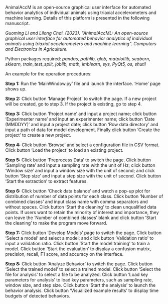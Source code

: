 AnimalAccM is an open-source graphical user interface for automated behavior analytics of individual animals using triaxial accelerometers and machine learning. Details of this platform is presented in the following manuscript.

_Guoming Li and Lilong Chai. (2023). "AnimalAccML: An open-source graphical user interface for automated behavior analytics of individual animals using triaxial accelerometers and machine learning". Computers and Electronics in Agriculture._

Python packages required: _pandas, pathlib, glob, matplotlib, seaborn, sklearn, train_test_split, joblib, math, imblearn, sys, PyQt5, os, shutil_


An example for the operation procedures:

**Step 1:** Run the ‘MainWindow.py’ file and launch the interface. ‘Home’ page shows up.

**Step 2:** Click button ‘Manage Project’ to switch the page. If a new project will be created, go to step 3. If the project is existing, go to step 4.

**Step 3:** Click button ‘Project name’ and input a project name; click button ‘Experimenter name’ and input an experimenter name; click button ‘Date (MMDDYY)’ and input a project date; click button ‘Row data directory’ and input a path of data for model development. Finally click button ‘Create the project’ to create a new project.

**Step 4:** Click button ‘Browse’ and select a configuration file in CSV format. Click button ‘Load the project’ to load an existing project.

**Step 5:** Click button ‘Preprocess Data’ to switch the page. Click button ‘Sampling rate’ and input a sampling rate with the unit of Hz; click button ‘Window size’ and input a window size with the unit of second; and click button ‘Step size’ and input a step size with the unit of second. Click button ‘Start the extraction’ to extract features.

**Step 6:** Click button ‘Check data balance’ and watch a pop-up plot for distribution of number of data points for each class. Click button ‘Number of combined classes’ and input class name with comma separators and without spaces. Click button ‘Start the cleaning’ to clean unqualified data points. If users want to retain the minority of interest and importance, they can leave the ‘Number of combined classes’ blank and click button ‘Start the cleaning’ to make the program move forward.  

**Step 7:** Click button ‘Develop Models’ page to switch the page. Click button ‘Select a model’ and select a model; and click button ‘Validation ratio’ to input a validation ratio. Click button ‘Start the model training’ to train a model. Click button ‘Start the evaluation’ to display a confusion matrix, precision, recall, F1 score, and accuracy on the interface. 

**Step 8:** Click button ‘Analyze Behavior’ to switch the page. Click button ‘Select the trained model’ to select a trained model. Click button ‘Select the file for analysis’ to select a file to be analyzed. Click button ‘Load key parameters for analysis’ to load key parameters, such as sampling rate, window size, and step size. Click button ‘Start the analysis’ to launch the behavior analysis. Click button ‘Visualized example results’ to display time budgets of detected behaviors. 
